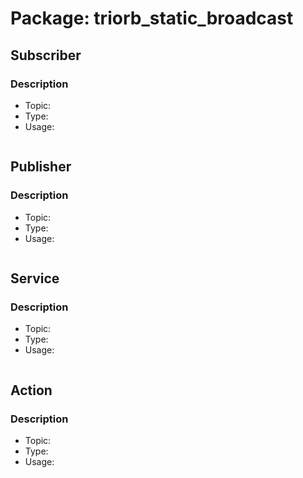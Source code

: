 # Package: triorb_static_broadcast

## Subscriber
### Description
- Topic: 
- Type: 
- Usage: 
```bash
```

## Publisher
### Description
- Topic: 
- Type: 
- Usage: 
```bash
```

## Service
### Description
- Topic: 
- Type: 
- Usage: 
```bash
```

## Action
### Description
- Topic: 
- Type: 
- Usage: 
```bash
```